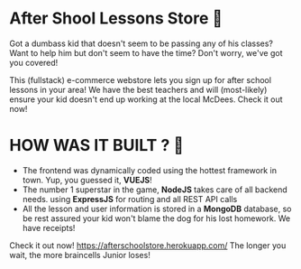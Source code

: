 # After Shool Lessons Store :school:

Got a dumbass kid that doesn't seem to be passing any of his classes? Want to help him but don't seem to have the time? Don't worry, we've got you covered!

This (fullstack) e-commerce webstore lets you sign up for after school lessons in your area! We have the best teachers and will (most-likely) ensure your kid doesn't end up working at the local McDees. Check it out now!

# HOW WAS IT BUILT ? :hammer:
* The frontend was dynamically coded using the hottest framework in town. Yup, you guessed it, **VUEJS**!
* The number 1 superstar in the game, **NodeJS** takes care of all backend needs. using **ExpressJS** for routing and all REST API calls
* All the lesson and user information is stored in a **MongoDB** database, so be rest assured your kid won't blame the dog for his lost homework. We have receipts!


Check it out now! https://afterschoolstore.herokuapp.com/  The longer you wait, the more braincells Junior loses!
